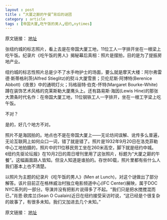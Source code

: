 ```yaml
---
layout : post
title : “大厦之巅的午餐”背后的谜团 
category : article
tags : [帝国大厦,吃午饭的男人,纽约,nytimes]
---
```


原文链接： [地址](http://cn.nytimes.com/article/culture-arts/2012/12/12/c12lunch/)

张纽约城的标志照片，看上去是在帝国大厦工地，11位工人一字排开坐在一根梁上吃午饭。纪录片《吃午饭的男人》揭秘幕后真相：照片是摆拍，目的是为了提振房地产业。

纽约城的标志性照片总是少不了水手吻护士的场面，要么就是摩天大楼：阿尔弗雷德·斯蒂格利茨(Alfred Stieglitz)的熨斗大厦雪景；贝伦尼斯·阿博特(Berenice Abbott)《夜景》中的通明灯火；玛格丽特·伯克-怀特(Margaret Bourke-White)蹲在装饰艺术风格的克莱斯勒大厦鹰头上。还有路易斯·海因(Lewis Hine)的那张大萧条时代名作：在帝国大厦工地，11位钢铁工人一字排开，坐在一根工字梁上吃午饭。

不对？

是的，好几个地方不对。

照片不是海因拍的。地点也不是在帝国大厦上——无论坊间误解、讹传多么普遍，无论互联网上如何众口一词，错了就是错了。照片是1932年9月20日在洛克菲勒中心工地拍摄的，照片中的11位移民劳工坐在260米高空，脚下就是纽约中城。《纽约先驱论坛报》在10月2日的周日增刊里用了这张照片，标题为“大厦之巅的午餐”。这幅画面路人皆知。但没人知道是谁拍的。存世80载，照片里都有些什么人我们基本上也不清楚。

以照片为主题的纪录片《吃午饭的男人》(Men at Lunch)，对这个谜做出了部分解答。该片目前正在格林威治村独立电影频道中心(IFC Center)展映，属于DOC NYC系列的一部分。导演并没有把影片说得多了不起。“我们只是把水搅搅混而已，”肖恩·欧库兰(Sean O Cualain)近日在纽约接受采访时说，“这已经是个很复杂的故事了，有很多未知。我们又加进去几个未知。”



原文链接： [地址](http://cn.nytimes.com/article/culture-arts/2012/12/12/c12lunch/)